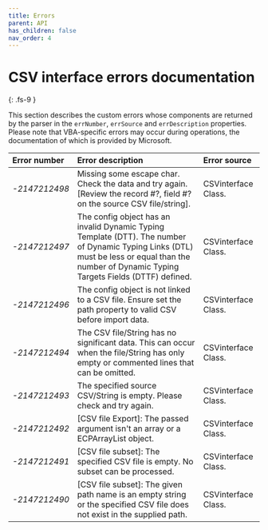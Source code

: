 ```yaml
---
title: Errors
parent: API
has_children: false
nav_order: 4
---
```


# CSV interface errors documentation
{: .fs-9 }

This section describes the custom errors whose components are returned by the parser in the `errNumber`, `errSource` and `errDescription` properties. Please note that VBA-specific errors may occur during operations, the documentation of which is provided by Microsoft.

<table>
<thead>
<tr>
<th style="text-align: left;">Error number</th>
<th style="text-align: left;">Error description</th>
<th style="text-align: left;">Error source</th>
</tr>
</thead>
<tbody>
<tr>
<td style="text-align: left;"><em>-2147212498</em></td>
<td style="text-align: left;">Missing some escape char. Check the data and try again. [Review the record #?, field #? on the source CSV file/string].</td>
<td style="text-align: left;">CSVinterface Class.</td>
</tr>
<tr>
<td style="text-align: left;"><em>-2147212497</em></td>
<td style="text-align: left;">The config object has an invalid Dynamic Typing Template (DTT). The number of Dynamic Typing Links (DTL) must be less or equal than the number of Dynamic Typing Targets Fields (DTTF) defined.</td>
<td style="text-align: left;">CSVinterface Class.</td>
</tr>
<tr>
<td style="text-align: left;"><em>-2147212496</em></td>
<td style="text-align: left;">The config object is not linked to a CSV file. Ensure set the path property to valid CSV before import data.</td>
<td style="text-align: left;">CSVinterface Class.</td>
</tr>
<tr>
<td style="text-align: left;"><em>-2147212494</em></td>
<td style="text-align: left;">The CSV file/String has no significant data. This can occur when the file/String has only empty or commented lines that can be omitted.</td>
<td style="text-align: left;">CSVinterface Class.</td>
</tr>
<tr>
<td style="text-align: left;"><em>-2147212493</em></td>
<td style="text-align: left;">The specified source CSV/String is empty. Please check and try again.</td>
<td style="text-align: left;">CSVinterface Class.</td>
</tr>
<tr>
<td style="text-align: left;"><em>-2147212492</em></td>
<td style="text-align: left;">[CSV file Export]: The passed argument isn't an array or a ECPArrayList object.</td>
<td style="text-align: left;">CSVinterface Class.</td>
</tr>
<tr>
<td style="text-align: left;"><em>-2147212491</em></td>
<td style="text-align: left;">[CSV file subset]: The specified CSV file is empty. No subset can be processed.</td>
<td style="text-align: left;">CSVinterface Class.</td>
</tr>
<tr>
<td style="text-align: left;"><em>-2147212490</em></td>
<td style="text-align: left;">[CSV file subset]: The given path name is an empty string or the specified CSV file does not exist in the supplied path.</td>
<td style="text-align: left;">CSVinterface Class.</td>
</tr>
</tbody>
</table>